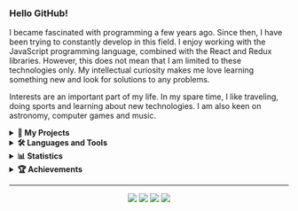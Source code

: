 ### Hello GitHub!

I became fascinated with programming a few years ago. Since then, I have been trying to constantly develop in this field. I enjoy working with the JavaScript programming language, combined with the React and Redux libraries. However, this does not mean that I am limited to these technologies only. My intellectual curiosity makes me love learning something new and look for solutions to any problems.

Interests are an important part of my life. In my spare time, I like traveling, doing sports and learning about new technologies. I am also keen on astronomy, computer games and music.

<!-- <p align="center">• 🌍 • 🏋️‍ • 💻 • 🚀 • 🎮 • 🎵 •</p> -->

<details>
  <summary><b>💼 My Projects</b></summary>
  <br/>
  
  <a href="https://github.com/lszymanski7/boilerplate-js"><b>Boilerplate JavaScript</b></a>
  - Description: <i>Boilerplate for creating projects in JavaScript. It contains the basic configuration of webpack and babel.</i>
  - Technologies: <i>JavaScript, HTML, SCSS, Babel, Webpack, Npm</i>
  - Version: <i>1.0.0</i>

  <a href="https://github.com/lszymanski7/boilerplate-react"><b>Boilerplate React</b></a>
  - Description: <i>Boilerplate for creating JavaScript projects based on the React library. Includes basic Webpack and Babel configuration. It also allows to use Redux and React Router.</i>
  - Technologies: <i>JavaScript, React, Redux, React Router, HTML, SCSS, Babel, Webpack, Npm</i>
  - Version: <i>1.0.0</i>

  <a href="https://github.com/lszymanski7/currency-exchange-app"><b>Currency Exchange App</b></a>
  - Description: <i>An application that allows you to check the current exchange rates of the most popular currencies, such as USD, EUR, GBP and CHF. It also has a built-in currency converter.</i>
  - Technologies: <i>JavaScript, React, Redux, React Router, HTML, SCSS, Babel, Webpack, Npm</i>
  - Version: <i>1.0.0</i>
</details>

<details>
  <summary><b>🛠️ Languages and Tools</b></summary>
  <br/>
  
  In my projects, I mostly use the following programming languages and tools:
  - JavaScript,
  - React,
  - Redux,
  - Node.js,
  - HTML,
  - CSS,
  - SCSS,
  - JSX,
  - React Router,
  - Babel,
  - Webpack,
  - Docker,
  - Npm,
  - Git.
</details>

<details>
  <summary><b>📊 Statistics</b></summary>
  <br/>
  
  <a href="https://github.com/lszymanski7"><img src="https://github-readme-stats.vercel.app/api?username=lszymanski7&theme=default&show_icons=true&custom_title=Activity&include_all_commits=true" alt="GitHub Stats Card"></a>
  <br/>
  <a href="https://github.com/lszymanski7"><img src="https://github-readme-stats.vercel.app/api/top-langs/?username=lszymanski7&theme=default&custom_title=Most%20Used%20Languages&card_width=495&langs_count=3" alt="GitHub Most Used Languages Card"></a>
</details>

<details>
  <summary><b>🏆 Achievements</b></summary>
  <br/>
  
  <a href="https://github.com/lszymanski7"><img src="https://github-profile-trophy.vercel.app/?username=lszymanski7&theme=flat&margin-w=10&no-bg=false" alt="GitHub Profile Trophy Card"></a>
</details>

---

<p align="center">
  <a href="https://stackoverflow.com/users/18706083"><img src="https://img.shields.io/badge/Stack%20Overflow-f58025?style=flat&logo=stackoverflow&logoColor=white"></a>
  <a href="https://gitlab.com/lszymanski7"><img src="https://img.shields.io/badge/GitLab-424242?style=flat&logo=gitlab"></a>
  <a href="https://www.linkedin.com/in/lszymanski7"><img src="https://img.shields.io/badge/LinkedIn-0a66c2?style=flat&logo=linkedin"></a>
  <a href="https://twitter.com/lszymanski7_"><img src="https://img.shields.io/twitter/follow/lszymanski7_?label=Twitter&style=social"></a>
</p>